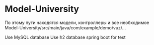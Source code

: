 # Model-University
 По этому пути находятся модели, контроллеры и все необходимое Model-University/src/main/java/com/example/demo/vuz/...
 
Use MySQL database
Use h2 database spring boot for test


